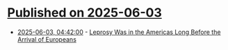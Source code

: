 # [Published on 2025-06-03](index.md)

* [2025-06-03, 04:42:00](https://soylentnews.org/article.pl?sid=25/06/01/1533234&from=rss) - [Leprosy Was in the Americas Long Before the Arrival of Europeans](https://soylentnews.org/article.pl?sid=25/06/01/1533234&from=rss)
